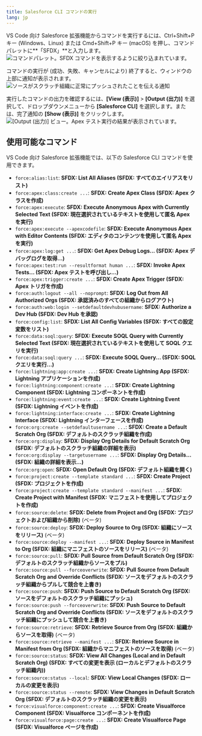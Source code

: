 ```yaml
---
title: Salesforce CLI コマンドの実行
lang: jp
---
```


VS Code 向け Salesforce 拡張機能からコマンドを実行するには、Ctrl+Shift+P キー \(Windows、Linux\) または Cmd+Shift+P キー \(macOS\) を押し、コマンドパレットに**「SFDX」**と入力します。  
![コマンドパレット。SFDX コマンドを表示するように絞り込まれています。](./images/sfdx_commands.png)

コマンドの実行が \(成功、失敗、キャンセルにより\) 終了すると、ウィンドウの上部に通知が表示されます。  
![ソースがスクラッチ組織に正常にプッシュされたことを伝える通知](./images/command_success_notification.png)

実行したコマンドの出力を確認するには、**[View \(表示\)]** > **[Output \(出力\)]** を選択して、ドロップダウンメニューから **[Salesforce CLI]** を選択します。または、完了通知の **[Show \(表示\)]** をクリックします。  
![[Output (出力)] ビュー。Apex テスト実行の結果が表示されています。](./images/output_view.png)

## 使用可能なコマンド

VS Code 向け Salesforce 拡張機能では、以下の Salesforce CLI コマンドを使用できます。

- `force:alias:list`: **SFDX: List All Aliases \(SFDX: すべてのエイリアスをリスト\)**
- `force:apex:class:create ...`: **SFDX: Create Apex Class \(SFDX: Apex クラスを作成\)**
- `force:apex:execute`: **SFDX: Execute Anonymous Apex with Currently Selected Text \(SFDX: 現在選択されているテキストを使用して匿名 Apex を実行\)**
- `force:apex:execute --apexcodefile`: **SFDX: Execute Anonymous Apex with Editor Contents \(SFDX: エディタのコンテンツを使用して匿名 Apex を実行\)**
- `force:apex:log:get ...`: **SFDX: Get Apex Debug Logs... \(SFDX: Apex デバッグログを取得...\)**
- `force:apex:test:run --resultformat human ...`: **SFDX: Invoke Apex Tests... \(SFDX: Apex テストを呼び出し...\)**
- `force:apex:trigger:create ...`: **SFDX: Create Apex Trigger \(SFDX: Apex トリガを作成\)**
- `force:auth:logout --all --noprompt`: **SFDX: Log Out from All Authorized Orgs \(SFDX: 承認済みのすべての組織からログアウト\)**
- `force:auth:web:login --setdefaultdevhubusername`: **SFDX: Authorize a Dev Hub \(SFDX: Dev Hub を承認\)**
- `force:config:list`: **SFDX: List All Config Variables \(SFDX: すべての設定変数をリスト\)**
- `force:data:soql:query`: **SFDX: Execute SOQL Query with Currently Selected Text \(SFDX: 現在選択されているテキストを使用して SOQL クエリを実行\)**
- `force:data:soql:query ...`: **SFDX: Execute SOQL Query... \(SFDX: SOQL クエリを実行...\)**
- `force:lightning:app:create ...`: **SFDX: Create Lightning App \(SFDX: Lightning アプリケーションを作成\)**
- `force:lightning:component:create ...`: **SFDX: Create Lightning Component \(SFDX: Lightning コンポーネントを作成\)**
- `force:lightning:event:create ...`: **SFDX: Create Lightning Event \(SFDX: Lightning イベントを作成\)**
- `force:lightning:interface:create ...`: **SFDX: Create Lightning Interface \(SFDX: Lightning インターフェースを作成\)**
- `force:org:create --setdefaultusername ...`: **SFDX: Create a Default Scratch Org \(SFDX: デフォルトのスクラッチ組織を作成\)**
- `force:org:display`: **SFDX: Display Org Details for Default Scratch Org \(SFDX: デフォルトのスクラッチ組織の詳細を表示\)**
- `force:org:display --targetusername ...`: **SFDX: Display Org Details... \(SFDX: 組織の詳細を表示...\)**
- `force:org:open`: **SFDX: Open Default Org \(SFDX: デフォルト組織を開く\)**
- `force:project:create --template standard ...`: **SFDX: Create Project \(SFDX: プロジェクトを作成\)**
- `force:project:create --template standard --manifest ...`: **SFDX: Create Project with Manifest \(SFDX: マニフェストを使用してプロジェクトを作成\)**
- `force:source:delete`: **SFDX: Delete from Project and Org \(SFDX: プロジェクトおよび組織から削除\)** \(ベータ\)
- `force:source:deploy`: **SFDX: Deploy Source to Org \(SFDX: 組織にソースをリリース\)** \(ベータ\)
- `force:source:deploy --manifest ...`: **SFDX: Deploy Source in Manifest to Org \(SFDX: 組織にマニフェストのソースをリリース\)** \(ベータ\)
- `force:source:pull`: **SFDX: Pull Source from Default Scratch Org \(SFDX: デフォルトのスクラッチ組織からソースをプル\)**
- `force:source:pull --forceoverwrite`: **SFDX: Pull Source from Default Scratch Org and Override Conflicts \(SFDX: ソースをデフォルトのスクラッチ組織からプルして競合を上書き\)**
- `force:source:push`: **SFDX: Push Source to Default Scratch Org \(SFDX: ソースをデフォルトのスクラッチ組織にプッシュ\)**
- `force:source:push --forceoverwrite`: **SFDX: Push Source to Default Scratch Org and Override Conflicts \(SFDX: ソースをデフォルトのスクラッチ組織にプッシュして競合を上書き\)**
- `force:source:retrieve`: **SFDX: Retrieve Source from Org \(SFDX: 組織からソースを取得\)** \(ベータ\)
- `force:source:retrieve --manifest ...`: **SFDX: Retrieve Source in Manifest from Org \(SFDX: 組織からマニフェストのソースを取得\)** \(ベータ\)
- `force:source:status`: **SFDX: View All Changes \(Local and in Default Scratch Org\) \(SFDX: すべての変更を表示 \(ローカルとデフォルトのスクラッチ組織内\)\)**
- `force:source:status --local`: **SFDX: View Local Changes \(SFDX: ローカルの変更を表示\)**
- `force:source:status --remote`: **SFDX: View Changes in Default Scratch Org \(SFDX: デフォルトのスクラッチ組織の変更を表示\)**
- `force:visualforce:component:create ...`: **SFDX: Create Visualforce Component \(SFDX: Visualforce コンポーネントを作成\)**
- `force:visualforce:page:create ...`: **SFDX: Create Visualforce Page \(SFDX: Visualforce ページを作成\)**
